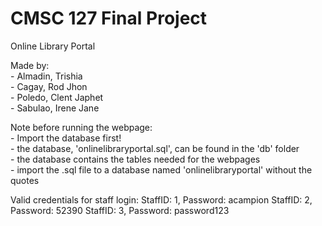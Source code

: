# CMSC 127 Final Project

Online Library Portal 

Made by:  
    - Almadin, Trishia  
    - Cagay, Rod Jhon  
    - Poledo, Clent Japhet  
    - Sabulao, Irene Jane  

Note before running the webpage:  
    - Import the database first!  
        - the database, 'onlinelibraryportal.sql', can be found in the 'db' folder  
        - the database contains the tables needed for the webpages  
        - import the .sql file to a database named 'onlinelibraryportal' without the quotes  

Valid credentials for staff login: 
StaffID: 1, Password: acampion 
StaffID: 2, Password: 52390 
StaffID: 3, Password: password123
